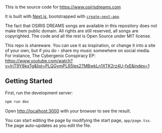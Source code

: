 This is the source code for https://www.osirisdreams.com

It is built with [Next.js](https://nextjs.org/), bootstrapped with [`create-next-app`](https://github.com/vercel/next.js/tree/canary/packages/create-next-app).

The fact that OSIRIS DREAMS songs are available in this repository does not make them public domain. All rights are still reserved, all songs are copyrighted. The code and all the rest is Open Source under MIT license.

This repo is shareware. You can use it as inspiration, or change it into a site of your own, but if you do - share my music somewhere on social media. For instance, The Cybergenix Conspiracy EP: https://www.youtube.com/watch?v=lriT9Y8kqTg&list=PLQGymPL65les27MBwkLn1XTK2rz4U-fxE&index=1

## Getting Started

First, run the development server:

```bash
npm run dev
```

Open [http://localhost:3000](http://localhost:3000) with your browser to see the result.

You can start editing the page by modifying the start page, `app/page.tsx`. The page auto-updates as you edit the file.
